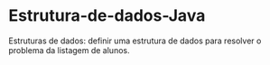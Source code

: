 # Estrutura-de-dados-Java
Estruturas de dados: definir uma estrutura de dados para resolver o problema da listagem de alunos.
